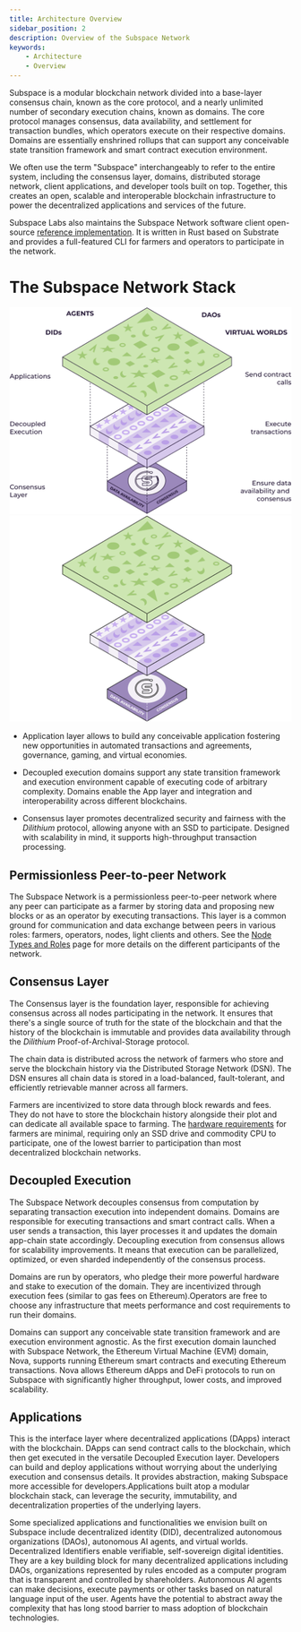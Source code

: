```yaml
---
title: Architecture Overview
sidebar_position: 2
description: Overview of the Subspace Network
keywords:
    - Architecture
    - Overview
---
```


Subspace is a modular blockchain network divided into a base-layer consensus chain, known as the core protocol, and a nearly unlimited number of secondary execution chains, known as domains. The core protocol manages consensus, data availability, and settlement for transaction bundles, which operators execute on their respective domains. Domains are essentially enshrined rollups that can support any conceivable state transition framework and smart contract execution environment.

We often use the term "Subspace" interchangeably to refer to the entire system, including the consensus layer, domains, distributed storage network, client applications, and developer tools built on top. Together, this creates an open, scalable and interoperable blockchain infrastructure to power the decentralized applications and services of the future.

Subspace Labs also maintains the Subspace Network software client open-source [reference implementation](https://github.com/subspace/subspace). It is written in Rust based on Substrate and provides a full-featured CLI for farmers and operators to participate in the network.

# The Subspace Network Stack

<div align="center">
    <img src="/img/Modular_Stack-light.svg#gh-light-mode-only" alt="Modular_Stack" />
    <img src="/img/Modular_Stack-dark.svg#gh-dark-mode-only" alt="Modular_Stack" />
</div>

- Application layer allows to build any conceivable application fostering new opportunities in automated transactions and agreements, governance, gaming, and virtual economies. 

- Decoupled execution domains support any state transition framework and execution environment capable of executing code of arbitrary complexity. Domains enable the App layer and integration and interoperability across different blockchains.

- Consensus layer promotes decentralized security and fairness with the *Dilithium* protocol, allowing anyone with an SSD to participate. Designed with scalability in mind, it supports high-throughput transaction processing.

## Permissionless Peer-to-peer Network

The Subspace Network is a permissionless peer-to-peer network where any peer can participate as a farmer by storing data and proposing new blocks or as an operator by executing transactions. This layer is a common ground for communication and data exchange between peers in various roles: farmers, operators, nodes, light clients and others. See the [Node Types and Roles](/docs/network/nodes.md) page for more details on the different participants of the network.

## Consensus Layer

The Consensus layer is the foundation layer, responsible for achieving consensus across all nodes participating in the network. It ensures that there's a single source of truth for the state of the blockchain and that the history of the blockchain is immutable and provides data availability through the *Dilithium* Proof-of-Archival-Storage protocol. 

The chain data is distributed across the network of farmers who store and serve the blockchain history via the Distributed Storage Network (DSN). The DSN ensures all chain data is stored in a load-balanced, fault-tolerant, and efficiently retrievable manner across all farmers.

Farmers are incentivized to store data through block rewards and fees. They do not have to store the blockchain history alongside their plot and can dedicate all available space to farming. The [hardware requirements](https://docs.subspace.network/docs/protocol/cli#system-requirements) for farmers are minimal, requiring only an SSD drive and commodity CPU to participate, one of the lowest barrier to participation than most decentralized blockchain networks.

## Decoupled Execution

The Subspace Network decouples consensus from computation by separating transaction execution into independent domains. Domains are responsible for executing transactions and smart contract calls. When a user sends a transaction, this layer processes it and updates the domain app-chain state accordingly. Decoupling execution from consensus allows for scalability improvements. It means that execution can be parallelized, optimized, or even sharded independently of the consensus process.

Domains are run by operators, who pledge their more powerful hardware and stake to execution of the domain. They are incentivized through execution fees (similar to gas fees on Ethereum).Operators are free to choose any infrastructure that meets performance and cost requirements to run their domains.

Domains can support any conceivable state transition framework and are execution environment agnostic. As the first execution domain launched with Subspace Network, the Ethereum Virtual Machine (EVM) domain, Nova, supports running Ethereum smart contracts and executing Ethereum transactions. Nova allows Ethereum dApps and DeFi protocols to run on Subspace with significantly higher throughput, lower costs, and improved scalability.

## Applications

This is the interface layer where decentralized applications (DApps) interact with the blockchain. DApps can send contract calls to the blockchain, which then get executed in the versatile Decoupled Execution layer. Developers can build and deploy applications without worrying about the underlying execution and consensus details. It provides abstraction, making Subspace more accessible for developers.Applications built atop a modular blockchain stack, can leverage the security, immutability, and decentralization properties of the underlying layers.

Some specialized applications and functionalities we envision built on Subspace include decentralized identity (DID), decentralized autonomous organizations (DAOs), autonomous AI agents, and virtual worlds.
Decentralized Identifiers enable verifiable, self-sovereign digital identities. They are a key building block for many decentralized applications including DAOs, organizations represented by rules encoded as a computer program that is transparent and controlled by shareholders.
Autonomous AI agents can make decisions, execute payments or other tasks based on natural language input of the user. Agents have the potential to abstract away the complexity that has long stood barrier to mass adoption of blockchain technologies.
